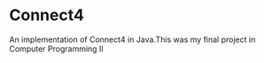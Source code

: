 # Connect4
An implementation of Connect4 in Java.This was my final project in Computer Programming II
